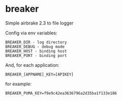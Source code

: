 # breaker
Simple airbrake 2.3 to file logger

Config via env variables:

```
BREAKER_DIR - log directory
BREAKER_DEBUG - debug mode
BREAKER_HOST - binding host
BREAKER_PORT - binding port
```

And, for each application:
```
BREAKER_[APPNAME]_KEY=[APIKEY]
```
for example:
```
BREAKER_PUMA_KEY=f9e9c42ea3636796a2d35ba1f133e186
```
